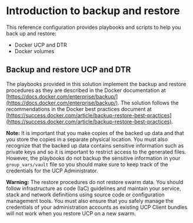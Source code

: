 # Introduction to backup and restore

This reference configuration provides playbooks and scripts to help you back up and restore:

-   Docker UCP and DTR
-   Docker volumes

## Backup and restore UCP and DTR

The playbooks provided in this solution implement the backup and restore procedures as they are described in the Docker documentation at [https://docs.docker.com/enterprise/backup/](https://docs.docker.com/enterprise/backup/). The solution follows the recommendations in the Docker best practices document at [https://success.docker.com/article/backup-restore-best-practices](https://success.docker.com/article/backup-restore-best-practices).

**Note:** It is important that you make copies of the backed up data and that you store the copies in a separate physical location. You must also recognize that the backed up data contains sensitive information such as private keys and so it is important to restrict access to the generated files. However, the playbooks do not backup the sensitive information in your `group_vars/vault` file so you should make sure to keep track of the credentials for the UCP Administrator.

**Warning:** The restore procedures do not restore swarm data. You should follow infrastructure as code \(IaC\) guidelines and maintain your service, stack and network definitions using source code or configuration management tools. You must also ensure that you safely manage the credentials of your administration accounts as existing UCP Client bundles will not work when you restore UCP on a new swarm.
